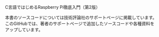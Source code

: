 C言語ではじめるRaspberry Pi徹底入門（第2版）

本書のソースコードについては技術評論社のサポートページに掲載しています。このGitHubでは、著者のサポートページで追加したソースコードや各種資料をアップしています。
